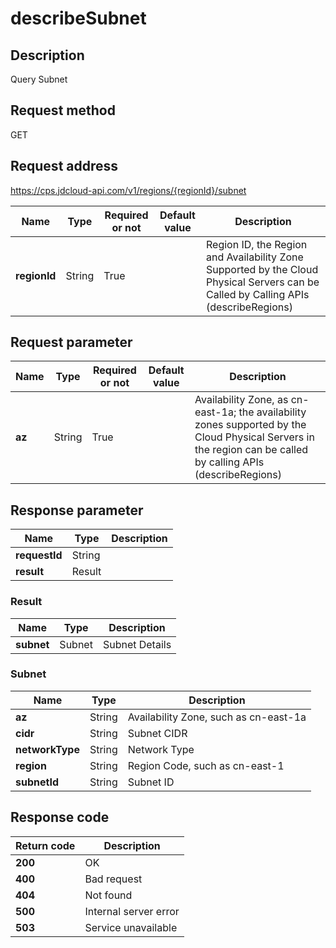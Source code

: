 # describeSubnet


## Description
Query Subnet 

## Request method
GET

## Request address
https://cps.jdcloud-api.com/v1/regions/{regionId}/subnet

|Name|Type|Required or not|Default value|Description|
|---|---|---|---|---|
|**regionId**|String|True| |Region ID, the Region and Availability Zone Supported by the Cloud Physical Servers can be Called by Calling APIs (describeRegions)|

## Request parameter
|Name|Type|Required or not|Default value|Description|
|---|---|---|---|---|
|**az**|String|True| |Availability Zone, as cn-east-1a; the availability zones supported by the Cloud Physical Servers in the region can be called by calling APIs (describeRegions)|


## Response parameter
|Name|Type|Description|
|---|---|---|
|**requestId**|String| |
|**result**|Result| |


### Result
|Name|Type|Description|
|---|---|---|
|**subnet**|Subnet|Subnet Details|
### Subnet
|Name|Type|Description|
|---|---|---|
|**az**|String|Availability Zone, such as cn-east-1a|
|**cidr**|String|Subnet CIDR|
|**networkType**|String|Network Type|
|**region**|String|Region Code, such as cn-east-1|
|**subnetId**|String|Subnet ID|

## Response code
|Return code|Description|
|---|---|
|**200**|OK|
|**400**|Bad request|
|**404**|Not found|
|**500**|Internal server error|
|**503**|Service unavailable|
